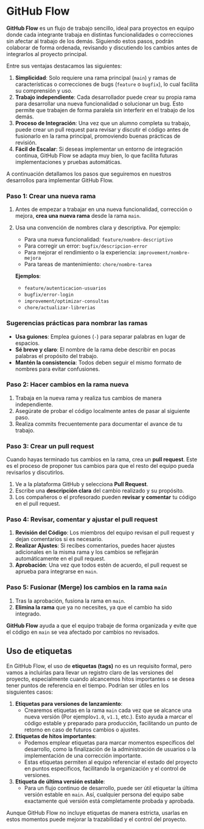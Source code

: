 # GitHub Flow

**GitHub Flow** es un flujo de trabajo sencillo, ideal para proyectos en equipo donde cada integrante trabaja en distintas funcionalidades o correcciones sin afectar al trabajo de los demás. Siguiendo estos pasos, podrán colaborar de forma ordenada, revisando y discutiendo los cambios antes de integrarlos al proyecto principal.

Entre sus ventajas destacamos las siguientes:

1. **Simplicidad**: Solo requiere una rama principal (`main`) y ramas de características o correcciones de bugs (`feature` o `bugfix`), lo cual facilita su comprensión y uso.
2. **Trabajo independiente**: Cada desarrollador puede crear su propia rama para desarrollar una nueva funcionalidad o solucionar un bug. Esto permite que trabajen de forma paralela sin interferir en el trabajo de los demás.
3. **Proceso de Integración**: Una vez que un alumno completa su trabajo, puede crear un pull request para revisar y discutir el código antes de fusionarlo en la rama principal, promoviendo buenas prácticas de revisión.
4. **Fácil de Escalar**: Si deseas implementar un entorno de integración continua, GitHub Flow se adapta muy bien, lo que facilita futuras implementaciones y pruebas automáticas.

A continuación detallamos los pasos que seguiremos en nuestros desarrollos para implementar GitHub Flow.

### Paso 1: Crear una nueva rama

1. Antes de empezar a trabajar en una nueva funcionalidad, corrección o mejora, **crea una nueva rama** desde la rama `main`.
2.  Usa una convención de nombres clara y descriptiva. Por ejemplo:

    * Para una nueva funcionalidad: `feature/nombre-descriptivo`
    * Para corregir un error: `bugfix/descripcion-error`
    * Para mejorar el rendimiento o la experiencia: `improvement/nombre-mejora`
    * Para tareas de mantenimiento: `chore/nombre-tarea`

    **Ejemplos**:

    * `feature/autenticacion-usuarios`
    * `bugfix/error-login`
    * `improvement/optimizar-consultas`
    * `chore/actualizar-librerias`

### Sugerencias prácticas para nombrar las ramas

* **Usa guiones**: Emplea guiones (`-`) para separar palabras en lugar de espacios.
* **Sé breve y claro**: El nombre de la rama debe describir en pocas palabras el propósito del trabajo.
* **Mantén la consistencia**: Todos deben seguir el mismo formato de nombres para evitar confusiones.

### Paso 2: Hacer cambios en la rama nueva

1. Trabaja en la nueva rama y realiza tus cambios de manera independiente.
2. Asegúrate de probar el código localmente antes de pasar al siguiente paso.
3. Realiza commits frecuentemente para documentar el avance de tu trabajo.

### Paso 3: Crear un pull request

Cuando hayas terminado tus cambios en la rama, crea un **pull request**. Este es el proceso de proponer tus cambios para que el resto del equipo pueda revisarlos y discutirlos.

1. Ve a la plataforma GitHub y selecciona **Pull Request**.
2. Escribe una **descripción clara** del cambio realizado y su propósito.
3. Los compañeros o el profesorado pueden **revisar y comentar** tu código en el pull request.

### Paso 4: Revisar, comentar y ajustar el pull request

1. **Revisión del Código**: Los miembros del equipo revisan el pull request y dejan comentarios si es necesario.
2. **Realizar Ajustes**: Si recibes comentarios, puedes hacer ajustes adicionales en la misma rama y los cambios se reflejarán automáticamente en el pull request.
3. **Aprobación**: Una vez que todos estén de acuerdo, el pull request se aprueba para integrarse en `main`.

### Paso 5: Fusionar (Merge) los cambios en la rama `main`

1. Tras la aprobación, fusiona la rama en `main`.
2. **Elimina la rama** que ya no necesites, ya que el cambio ha sido integrado.

**GitHub Flow** ayuda a que el equipo trabaje de forma organizada y evite que el código en `main` se vea afectado por cambios no revisados.&#x20;

## Uso de etiquetas

En GitHub Flow, el uso de **etiquetas (tags)** no es un requisito formal, pero vamos a incluirlas para llevar un registro claro de las versiones del proyecto, especialmente cuando alcancemos hitos importantes o se desea tener puntos de referencia en el tiempo. Podrían ser útiles en los sisguientes casos:

1. **Etiquetas para versiones de lanzamiento**:
   * Crearemos etiquetas en la rama `main` cada vez que se alcance una nueva versión (Por ejemplo`v1.0`, `v1.1`, etc.). Esto ayuda a marcar el código estable y preparado para producción, facilitando un punto de retorno en caso de futuros cambios o ajustes.
2. **Etiquetas de hitos importantes**:
   * Podemos emplear etiquetas para marcar momentos específicos del desarrollo, como la finalización de la administración de usuarios o la implementación de una corrección importante.
   * Estas etiquetas permiten al equipo referenciar el estado del proyecto en puntos específicos, facilitando la organización y el control de versiones.
3. **Etiqueta de última versión estable**:
   * Para un flujo continuo de desarrollo, puede ser útil etiquetar la última versión estable en `main`. Así, cualquier persona del equipo sabe exactamente qué versión está completamente probada y aprobada.

Aunque GitHub Flow no incluye etiquetas de manera estricta, usarlas en estos momentos puede mejorar la trazabilidad y el control del proyecto.
